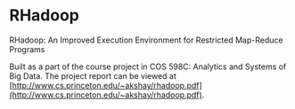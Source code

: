 RHadoop
=======

RHadoop: An Improved Execution Environment for Restricted Map-Reduce Programs

Built as a part of the course project in COS 598C: Analytics and Systems of Big Data. The project report
can be viewed at [http://www.cs.princeton.edu/~akshay/rhadoop.pdf](http://www.cs.princeton.edu/~akshay/rhadoop.pdf).
